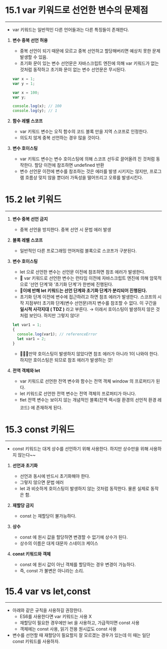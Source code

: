 # 15.1 var 키워드로 선언한 변수의 문제점

---

- var 키워드는 일반적인 다른 언어들과는 다른 특징들이 존재한다.

1. **변수 중복 선언 허용**

   - 중복 선언이 되기 때문에 모르고 중복 선언하고 할당해버리면 예상치 못한 문제 발생할 수 있음.
   - 초기화 문이 있는 변수 선언문은 자바스크립트 엔진에 의해 var 키워드가 없는 것처럼 동작하고 초기화 문이 없는 변수 선언문은 무시된다.

   ```jsx
   var x = 1;
   var y = 1;

   var x = 100;
   var y;

   console.log(x); // 100
   console.log(y); // 1
   ```

1. **함수 레벨 스코프**

   - var 키워드 변수는 오직 함수의 코드 블록 만을 지역 스코프로 인정한다.
   - 의도치 않게 중복 선언하는 경우 많을 것이다.

1. **변수 호이스팅**
   - var 키워드 변수는 변수 호이스팅에 의해 스코프 선두로 끌어올려 진 것처럼 동작한다. 할당 이전에 참조하면 undefined 반환
   - 변수 선언문 이전에 변수를 참조하는 것은 에러를 발생 시키지는 않지만, 프로그램 흐름상 맞지 않을 뿐더러 가독성을 떨어뜨리고 오류를 발생시킨다.

# 15.2 let 키워드

---

1. **변수 중복 선언 금지**

   - 중복 선언을 방지한다. 중복 선언 시 문법 에러 발생

1. **블록 레벨 스코프**

   - 일반적인 다른 프로그래밍 언어처럼 블록으로 스코프가 구분된다.

1. **변수 호이스팅**

   - let 으로 선언한 변수는 선언문 이전에 참조하면 참조 에러가 발생한다.
   - 🌟 var 키워드로 선언한 변수는 런타임 이전에 자바스크립트 엔진에 의해 암묵적으로 ‘선언 단계’와 ‘초기화 단계’가 한번에 진행된다.
   - 🌟**이에 반해 let 키워드는 선언 단계와 초기화 단계가 분리되어 진행된다.**
   - 초기화 단계 이전에 변수에 접근하려고 하면 참조 에러가 발생한다. 스코프의 시작 지점부터 초기화 단계(변수 선언문)까지 변수를 참조할 수 없다. 이 구간을 **일시적 사각지대** **( TDZ )** 라고 부른다. → 이래서 호이스팅이 발생하지 않은 것처럼 보인다. 하지만 그렇지 않다!

   ```jsx
   let var1 = 1;
   {
     console.log(var1); // referenceError
     let var1 = 2;
   }
   ```

   - 🌟🌟🌟만약 호이스팅이 발생하지 않았다면 참조 에러가 아니라 1이 나와야 한다. 하지만 호이스팅은 되므로 참조 에러가 발생하는 것!

1. **전역 객체와 let**
   - var 키워드로 선언한 전역 변수와 함수는 전역 객체 window 의 프로퍼티가 된다.
   - let 키워드로 선언한 전역 변수는 전역 객체의 프로퍼티가 아니다.
   - ❗let 전역 변수는 보이지 않는 개념적인 블록(전역 렉시컬 환경의 선언적 환경 레코드) 에 존재하게 된다.

# 15.3 const 키워드

---

- const 키워드는 대게 상수를 선언하기 위해 사용한다. 하지만 상수만을 위해 사용하지 않는다~~

1. **선언과 초기화**

   - 선언과 동시에 반드시 초기화해야 한다.
   - 그렇지 않으면 문법 에러
   - let 과 비슷하게 호이스팅이 발생하지 않는 것처럼 동작한다. 물론 실제로 동작은 함.

1. **재할당 금지**

   - const 는 재할당이 불가능하다.

1. **상수**

   - const 에 원시 값을 할당하면 변경할 수 없기에 상수가 된다.
   - 상수의 이름은 대게 대문자 스네이크 케이스

1. **const 키워드와 객체**
   - const 에 원시 값이 아닌 객체를 할당하는 경우 변경이 가능하다.
   - 즉, const 가 불변은 아니라는 소리.

# 15.4 var vs let,const

---

- 아래와 같은 규칙을 사용하길 권장한다.
  - ES6를 사용한다면 var 키워드는 사용 X
  - 재할당이 필요한 경우에만 let 을 사용하고, 가급적이면 const 사용
  - 객체에는 const 사용, 읽기 전용 원시값도 const 사용
- 변수를 선언할 때 재할당이 필요할지 잘 모르겠는 경우가 있는데 이 때는 일단 const 키워드를 사용하자.
